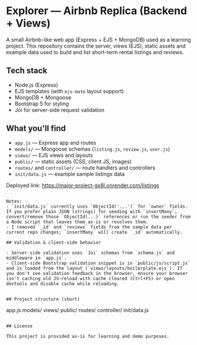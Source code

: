 # Explorer — Airbnb Replica (Backend + Views)

A small Airbnb-like web app (Express + EJS + MongoDB) used as a learning project. This repository contains the server, views (EJS), static assets and example data used to build and list short-term rental listings and reviews.

## Tech stack

- Node.js (Express)
- EJS templates (with `ejs-mate` layout support)
- MongoDB + Mongoose
- Bootstrap 5 for styling
- Joi for server-side request validation

## What you'll find

- `app.js` — Express app and routes
- `models/` — Mongoose schemas (`listing.js`, `review.js`, `user.js`)
- `views/` — EJS views and layouts
- `public/` — static assets (CSS, client JS, images)
- `routes/` and `controller/` — route handlers and controllers
- `init/data.js` — example sample listings data

Deployed link: https://major-project-gx8l.onrender.com/listings


```

Notes:
- `init/data.js` currently uses `ObjectId('...')` for `owner` fields. If you prefer plain JSON (strings) for seeding with `insertMany`, convert/remove those `ObjectId(...)` references or run the seeder from a Node script that leaves them as-is or resolves them.
- I removed `_id` and `reviews` fields from the sample data per current repo changes; `insertMany` will create `_id` automatically.

## Validation & client-side behavior

- Server-side validation uses `Joi` schemas from `schema.js` and middleware in `app.js`.
- Client-side Bootstrap validation snippet is in `public/js/script.js` and is loaded from the layout (`views/layouts/boilerplate.ejs`). If you don't see validation feedback in the browser, ensure your browser isn't caching old JS—reload with cache cleared (Ctrl+F5) or open devtools and disable cache while reloading.


## Project structure (short)

```
app.js
models/
views/
public/
routes/
controller/
init/data.js
```

## License

This project is provided as-is for learning and demo purposes.
